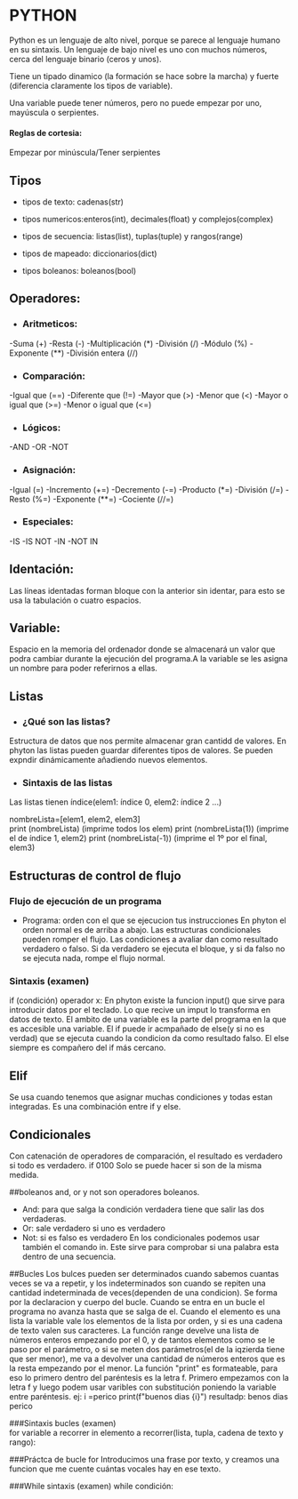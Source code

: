 # PYTHON
Python es un lenguaje de alto nivel, porque se parece al lenguaje humano en su sintaxis.
Un lenguaje de bajo nivel es uno con muchos números, cerca del lenguaje binario (ceros y unos). 

Tiene un tipado dinamico (la formación se hace sobre la marcha) y fuerte (diferencia claramente los tipos de variable).

Una variable puede tener números, pero no puede empezar por uno, mayúscula o serpientes.

#### Reglas de cortesia:
Empezar por minúscula/Tener serpientes

## Tipos
- tipos de texto: cadenas(str)

- tipos numericos:enteros(int), decimales(float) y complejos(complex)

- tipos de secuencia: listas(list), tuplas(tuple) y rangos(range)

- tipos de mapeado: diccionarios(dict)

- tipos boleanos: boleanos(bool)

## Operadores:
- ### Aritmeticos:
-Suma (+)  -Resta (-)  -Multiplicación (*)  -División (/)  -Módulo (%)  -Exponente (**)  -División entera (//)
- ### Comparación:
-Igual que (==)  -Diferente que (!=)  -Mayor que (>)  -Menor que (<)  -Mayor o igual que (>=)  -Menor o igual que (<=)
- ### Lógicos:
-AND  -OR  -NOT
- ### Asignación:
-Igual (=)  -Incremento (+=)  -Decremento (-=)  -Producto (*=)  -División (/=)  -Resto (%=)  -Exponente (**=)  -Cociente (//=)
- ### Especiales:
-IS  -IS NOT  -IN  -NOT IN 

## Identación: 
 Las líneas identadas forman bloque con la anterior sin identar, para esto se usa la tabulación o cuatro espacios.

## Variable: 
 Espacio en la memoria del ordenador donde se almacenará un valor que podra cambiar durante la ejecución del programa.A la variable se les asigna un nombre para poder referirnos a ellas.

## Listas
- ### ¿Qué son las listas?
Estructura de datos que nos permite almacenar gran cantidd de valores. En phyton las listas pueden guardar diferentes tipos de valores. Se pueden expndir dinámicamente añadiendo nuevos elementos.
- ### Sintaxis de las listas
Las listas tienen índice(elem1: índice 0, elem2: índice 2 ...)

nombreLista=[elem1, elem2, elem3]      
print (nombreLista)  (imprime todos los elem)
print (nombreLista(1))  (imprime el de índice 1, elem2)
print (nombreLista(-1))  (imprime el 1º por el final, elem3)

## Estructuras de control de flujo
### Flujo de ejecución de un programa
- Programa: orden con el que se ejecucion tus instrucciones
En phyton el orden normal es de arriba a abajo.
Las estructuras condicionales pueden romper el flujo. Las condiciones a avaliar dan como resultado verdadero o falso. Si da verdadero se ejecuta el bloque, y si da falso no se ejecuta nada, rompe el flujo normal.
### Sintaxis (examen)
if (condición) operador x:
En phyton existe la funcion input() que sirve para introducir datos por el teclado. Lo que recive un imput lo transforma en datos de texto.
El ambito de una variable es la parte del programa en la que es accesible una variable.
El if puede ir acmpañado de else(y si no es verdad) que se ejecuta cuando la condicion da como resultado falso. El else siempre es compañero del if más cercano.

## Elif 
Se usa cuando tenemos que asignar muchas condiciones y todas estan integradas. Es una combinación entre if y else.

## Condicionales
Con catenación de operadores de comparación, el resultado es verdadero si todo es verdadero. if 0<edad>100
Solo se puede hacer si son de la misma medida.

##boleanos
and, or y not son operadores boleanos.
- And: para que salga la condición verdadera tiene que salir las dos verdaderas.
- Or: sale verdadero si uno es verdadero
- Not: si es falso es verdadero
En los condicionales podemos usar también el comando in. Este sirve para comprobar si una palabra esta dentro de una secuencia.

##Bucles
Los bulces pueden ser determinados cuando sabemos cuantas veces se va a repetir, y los indeterminados son cuando se repiten una cantidad indeterminada de veces(dependen de una condicion).
Se forma por la declaracion y cuerpo del bucle. Cuando se entra en un bucle el programa no avanza hasta que se salga de el.
Cuando el elemento es una lista la variable vale los elementos de la lista por orden, y si es una cadena de texto valen sus caracteres. 
La función range develve una lista de números enteros empezando por el 0, y de tantos elementos como se le paso por el parámetro, 
o si se meten dos parámetros(el de la iqzierda tiene que ser menor), me va a devolver una cantidad de números enteros que es la resta empezando por el menor.
La función "print" es formateable, para eso lo primero dentro del paréntesis es la letra f. 
Primero empezamos con la letra f y luego podem usar varibles con substitución poniendo la variable entre paréntesis.
ej:
i =perico
print(f"buenos dias {i}")
resultadp:  benos dias perico

###Sintaxis bucles (examen)  
for variable a recorrer in elemento a recorrer(lista, tupla, cadena de texto y rango):

###Práctca de bucle for
Introducimos una frase por texto, y creamos una funcion que me cuente cuántas vocales hay  en ese texto.

###While sintaxis (examen)
while condición:
